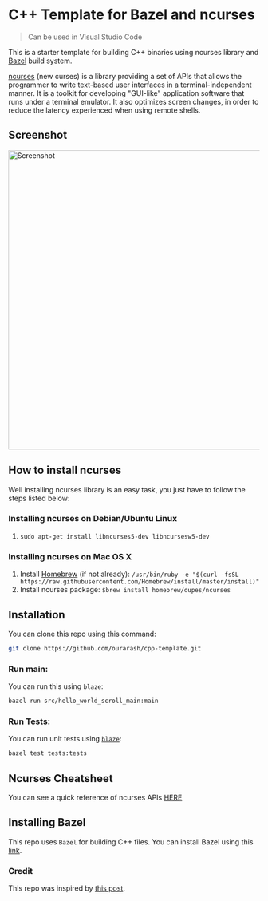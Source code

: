 # C++ Template for Bazel and ncurses

> Can be used in Visual Studio Code

This is a starter template for building C++ binaries using ncurses library and [Bazel](https://www.bazel.build/) build system.

[ncurses](https://www.gnu.org/software/ncurses/) (new curses) is a  library providing a set of APIs that allows the programmer to write text-based user interfaces in a terminal-independent manner. It is a toolkit for developing "GUI-like" application software that runs under a terminal emulator. It also optimizes screen changes, in order to reduce the latency experienced when using remote shells.

## Screenshot

<img alt="Screenshot" src="https://raw.githubusercontent.com/ourarash/ncurses_hello_world/master/screenshot.gif" width="600">


## How to install ncurses
Well installing ncurses library is an easy task, you just have to follow the steps listed below:

### Installing ncurses on Debian/Ubuntu Linux
1. `sudo apt-get install libncurses5-dev libncursesw5-dev`

### Installing ncurses on Mac OS X
1. Install [Homebrew](http://brew.sh/) (if not already):
`/usr/bin/ruby -e "$(curl -fsSL https://raw.githubusercontent.com/Homebrew/install/master/install)"`
2. Install ncurses package: `$brew install homebrew/dupes/ncurses`


## Installation

You can clone this repo using this command:

```bash
git clone https://github.com/ourarash/cpp-template.git
```

### Run main:

You can run this using `blaze`:

```bash
bazel run src/hello_world_scroll_main:main
```

### Run Tests:

You can run unit tests using [`blaze`](installing-bazel):

```bash
bazel test tests:tests
```
## Ncurses Cheatsheet
You can see a quick reference of ncurses APIs [HERE](https://github.com/ourarash/ncurses_bazel/blob/master/cheatsheet.md)

## Installing Bazel

This repo uses `Bazel` for building C++ files.
You can install Bazel using this [link](https://docs.bazel.build/versions/master/install.html).

### Credit

This repo was inspired by [this post](https://www.ratanparai.com/c++/writing-unit-tests-with-bazel/).

